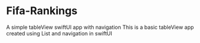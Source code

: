 # Fifa-Rankings
A simple tableView swiftUI app with navigation
This is a basic tableView app created using  List  and navigation in swiftUI

